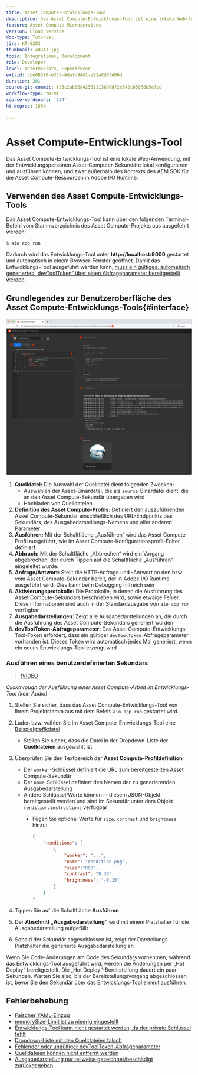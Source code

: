 ```yaml
---
title: Asset Compute-Entwicklungs-Tool
description: Das Asset Compute-Entwicklungs-Tool ist eine lokale Web-Anwendung, mit der Entwicklungspersonen Asset-Computer-Sekundäre lokal konfigurieren und ausführen können, und zwar außerhalb des Kontexts des AEM SDK für die Asset Compute-Ressourcen in Adobe I/O Runtime.
feature: Asset Compute Microservices
version: Cloud Service
doc-type: Tutorial
jira: KT-6283
thumbnail: 40241.jpg
topic: Integrations, Development
role: Developer
level: Intermediate, Experienced
exl-id: cbe08570-e353-4daf-94d1-a91a8d63406d
duration: 201
source-git-commit: f23c2ab86d42531113690df2e342c65060b5c7cd
workflow-type: tm+mt
source-wordcount: '534'
ht-degree: 100%

---
```


# Asset Compute-Entwicklungs-Tool

Das Asset Compute-Entwicklungs-Tool ist eine lokale Web-Anwendung, mit der Entwicklungspersonen Asset-Computer-Sekundäre lokal konfigurieren und ausführen können, und zwar außerhalb des Kontexts des AEM SDK für die Asset Compute-Ressourcen in Adobe I/O Runtime.

## Verwenden des Asset Compute-Entwicklungs-Tools

Das Asset Compute-Entwicklungs-Tool kann über den folgenden Terminal-Befehl vom Stammverzeichnis des Asset Compute-Projekts aus ausgeführt werden:

```
$ aio app run
```

Dadurch wird das Entwicklungs-Tool unter __http://localhost:9000__ gestartet und automatisch in einem Browser-Fenster geöffnet. Damit das Entwicklungs-Tool ausgeführt werden kann, [muss ein gültiges, automatisch generiertes „devToolToken“ über einen Abfrageparameter bereitgestellt werden](#troubleshooting__devtooltoken).

## Grundlegendes zur Benutzeroberfläche des Asset Compute-Entwicklungs-Tools{#interface}

![Asset Compute-Entwicklungs-Tool](./assets/development-tool/asset-compute-dev-tool.png)

1. __Quelldatei:__ Die Auswahl der Quelldatei dient folgenden Zwecken:
   + Auswählen der Asset-Binärdatei, die als `source`-Binärdatei dient, die an den Asset Compute-Sekundär übergeben wird
   + Hochladen von Quelldateien
1. __Definition des Asset Compute-Profils:__ Definiert den auszuführenden Asset Compute-Sekundär einschließlich des URL-Endpunkts des Sekundärs, des Ausgabedarstellungs-Namens und aller anderen Parameter
1. __Ausführen:__ Mit der Schaltfläche „Ausführen“ wird das Asset Compute-Profil ausgeführt, wie im Asset Compute-Konfigurationsprofil-Editor definiert
1. __Abbruch:__ Mit der Schaltfläche „Abbrechen“ wird ein Vorgang abgebrochen, der durch Tippen auf die Schaltfläche „Ausführen“ eingeleitet wurde.
1. __Anfrage/Antwort:__ Stellt die HTTP-Anfrage und -Antwort an den bzw. vom Asset Compute-Sekundär bereit, der in Adobe I/O Runtime ausgeführt wird. Dies kann beim Debugging hilfreich sein
1. __Aktivierungsprotokolle:__ Die Protokolle, in denen die Ausführung des Asset Compute-Sekundärs beschrieben wird, sowie etwaige Fehler. Diese Informationen sind auch in der Standardausgabe von `aio app run` verfügbar
1. __Ausgabedarstellungen:__ Zeigt alle Ausgabedarstellungen an, die durch die Ausführung des Asset Compute-Sekundärs generiert wurden
1. __devToolToken-Abfrageparameter:__ Das Asset Compute-Entwicklungs-Tool-Token erfordert, dass ein gültiger `devToolToken`-Abfrageparameter vorhanden ist. Dieses Token wird automatisch jedes Mal generiert, wenn ein neues Entwicklungs-Tool erzeugt wird

### Ausführen eines benutzerdefinierten Sekundärs

>[!VIDEO](https://video.tv.adobe.com/v/40241?quality=12&learn=on)

_Clickthrough der Ausführung einer Asset Compute-Arbeit im Entwicklungs-Tool (kein Audio)_

1. Stellen Sie sicher, dass das Asset Compute-Entwicklungs-Tool von Ihrem Projektstamm aus mit dem Befehl `aio app run` gestartet wird.
1. Laden bzw. wählen Sie im Asset Compute-Entwicklungs-Tool eine [Beispielgrafikdatei](../assets/samples/sample-file.jpg)
   + Stellen Sie sicher, dass die Datei in der Dropdown-Liste der __Quelldateien__ ausgewählt ist
1. Überprüfen Sie den Textbereich der __Asset Compute-Profildefinition__
   + Der `worker`-Schlüssel definiert die URL zum bereitgestellten Asset Compute-Sekundär
   + Der `name`-Schlüssel definiert den Namen der zu generierenden Ausgabedarstellung
   + Andere Schlüssel/Werte können in diesem JSON-Objekt bereitgestellt werden und sind im Sekundär unter dem Objekt `rendition.instructions` verfügbar
      + Fügen Sie optional Werte für `size`, `contrast` und `brightness` hinzu:

        ```json
        {
            "renditions": [
                {
                    "worker": "...",
                    "name": "rendition.png",
                    "size":"800",
                    "contrast": "0.30",
                    "brightness": "-0.15"
                }
            ]
        }
        ```

1. Tippen Sie auf die Schaltfläche __Ausführen__
1. Der __Abschnitt „Ausgabedarstellung“__ wird mit einem Platzhalter für die Ausgabedarstellung aufgefüllt
1. Sobald der Sekundär abgeschlossen ist, zeigt der Darstellungs-Platzhalter die generierte Ausgabedarstellung an

Wenn Sie Code-Änderungen am Code des Sekundärs vornehmen, während das Entwicklungs-Tool ausgeführt wird, werden die Änderungen per „Hot Deploy“ bereitgestellt. Die „Hot Deploy“-Bereitstellung dauert ein paar Sekunden. Warten Sie also, bis der Bereitstellungsvorgang abgeschlossen ist, bevor Sie den Sekundär über das Entwicklungs-Tool erneut ausführen.

## Fehlerbehebung

+ [Falscher YAML-Einzug](../troubleshooting.md#incorrect-yaml-indentation)
+ [memorySize-Limit ist zu niedrig eingestellt](../troubleshooting.md#memorysize-limit-is-set-too-low)
+ [Entwicklungs-Tool kann nicht gestartet werden, da der private Schlüssel fehlt](../troubleshooting.md#missing-private-key)
+ [Dropdown-Liste mit den Quelldateien falsch](../troubleshooting.md#source-files-dropdown-incorrect)
+ [Fehlender oder ungültiger devToolToken-Abfrageparameter](../troubleshooting.md#missing-or-invalid-devtooltoken-query-parameter)
+ [Quelldateien können nicht entfernt werden](../troubleshooting.md#unable-to-remove-source-files)
+ [Ausgabedarstellung nur teilweise gezeichnet/beschädigt zurückgegeben](../troubleshooting.md#rendition-returned-partially-drawn-or-corrupt)
